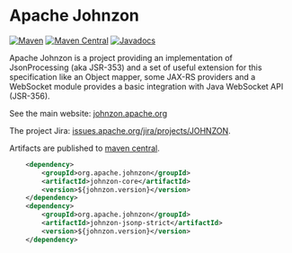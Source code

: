 Apache Johnzon
==============

[![Maven](https://github.com/apache/johnzon/actions/workflows/maven.yml/badge.svg)](https://github.com/apache/johnzon/actions/workflows/maven.yml)
[![Maven Central](https://maven-badges.herokuapp.com/maven-central/org.apache.johnzon/johnzon-core/badge.svg)](https://maven-badges.herokuapp.com/maven-central/org.apache.johnzon/johnzon-core)
[![Javadocs](https://www.javadoc.io/badge/org.apache.johnzon/johnzon-core.svg)](https://www.javadoc.io/doc/org.apache.johnzon/johnzon-core)

Apache Johnzon is a project providing an implementation of JsonProcessing (aka JSR-353) and a set of useful extension for this specification like an Object mapper, some JAX-RS providers and a WebSocket module provides a basic integration with Java WebSocket API (JSR-356).

See the main website: [johnzon.apache.org](https://johnzon.apache.org)

The project Jira: [issues.apache.org/jira/projects/JOHNZON](https://issues.apache.org/jira/projects/JOHNZON).

Artifacts are published to [maven central](https://central.sonatype.dev/publisher/org.apache.johnzon).

```xml
    <dependency>
        <groupId>org.apache.johnzon</groupId>
        <artifactId>johnzon-core</artifactId>
        <version>${johnzon.version}</version>
    </dependency>
    <dependency>
        <groupId>org.apache.johnzon</groupId>
        <artifactId>johnzon-jsonp-strict</artifactId>
        <version>${johnzon.version}</version>
    </dependency>
```